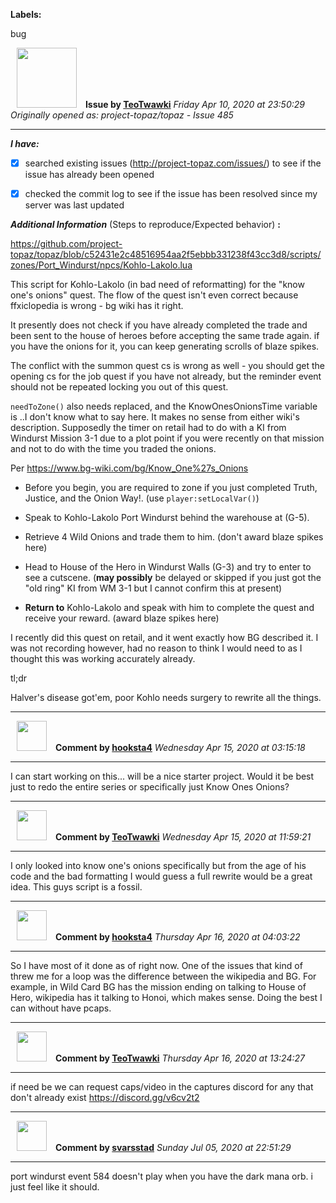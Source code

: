**Labels:**

bug



<a href="https://github.com/TeoTwawki"><img src="https://avatars0.githubusercontent.com/u/6871475?v=4" width="96" height="96" hspace="10"></img></a> **Issue by [TeoTwawki](https://github.com/TeoTwawki)**
_Friday Apr 10, 2020 at 23:50:29_
_Originally opened as: project-topaz/topaz - Issue 485_

----

<!-- place 'x' mark between square [] brackets to checkmark box -->
**_I have:_**

- [x] searched existing issues (http://project-topaz.com/issues/) to see if the issue has already been opened
- [x] checked the commit log to see if the issue has been resolved since my server was last updated

**_Additional Information_** (Steps to reproduce/Expected behavior) **:** 
https://github.com/project-topaz/topaz/blob/c52431e2c48516954aa2f5ebbb331238f43cc3d8/scripts/zones/Port_Windurst/npcs/Kohlo-Lakolo.lua

This script for Kohlo-Lakolo (in bad need of reformatting) for the "know one's onions" quest. The flow of the quest isn't even correct because ffxiclopedia is wrong - bg wiki has it right.

It presently does not check if you have already completed the trade and been sent to the house of heroes before accepting the same trade again. if you have the onions for it, you can keep generating scrolls of blaze spikes. 

The conflict with the summon quest cs is wrong as well - you should get the opening cs for the job quest if you have not already, but the reminder event should not be repeated locking you out of this quest. 

`needToZone()` also needs replaced, and the KnowOnesOnionsTime variable is ..I don't know what to say here. It makes no sense from either wiki's description. Supposedly the timer on retail had to do with a KI from Windurst Mission 3-1 due to a plot point if you were recently on that mission and not to do with the time you traded the onions. 

Per  https://www.bg-wiki.com/bg/Know_One%27s_Onions
- Before you begin, you are required to zone if you just completed Truth, Justice, and the Onion  Way!. (use `player:setLocalVar()`)
- Speak to Kohlo-Lakolo Port Windurst behind the warehouse at (G-5).
- Retrieve 4 Wild Onions and trade them to him. (don't award blaze spikes here)
- Head to House of the Hero in Windurst Walls (G-3) and try to enter to see a cutscene. (**may possibly** be delayed or skipped if you just got the "old ring" KI from WM 3-1 but I cannot confirm this at present)
- **Return to** Kohlo-Lakolo and speak with him to complete the quest and receive your reward. (award blaze spikes here)

I recently did this quest on retail, and it went exactly how BG described it. I was not recording however, had no reason to think I would need to as I thought this was working accurately already.

tl;dr
Halver's disease got'em, poor Kohlo needs surgery to rewrite all the things.


----
<a href="https://github.com/hooksta4"><img src="https://avatars0.githubusercontent.com/u/13935086?v=4" width="48" height="48" hspace="10"></img></a> **Comment by [hooksta4](https://github.com/hooksta4)**
_Wednesday Apr 15, 2020 at 03:15:18_

----

I can start working on this... will be a nice starter project. Would it be best just to redo the entire series or specifically just Know Ones Onions?


----
<a href="https://github.com/TeoTwawki"><img src="https://avatars0.githubusercontent.com/u/6871475?v=4" width="48" height="48" hspace="10"></img></a> **Comment by [TeoTwawki](https://github.com/TeoTwawki)**
_Wednesday Apr 15, 2020 at 11:59:21_

----

I only looked into know one's onions specifically but from the age of his code and the bad formatting I would guess a full rewrite would be a great idea. This guys script is a fossil.


----
<a href="https://github.com/hooksta4"><img src="https://avatars0.githubusercontent.com/u/13935086?v=4" width="48" height="48" hspace="10"></img></a> **Comment by [hooksta4](https://github.com/hooksta4)**
_Thursday Apr 16, 2020 at 04:03:22_

----

So I have most of it done as of right now. One of the issues that kind of threw me for a loop was the difference between the wikipedia and BG. For example, in Wild Card BG has the mission ending on talking to House of Hero, wikipedia has it talking to Honoi, which makes sense. Doing the best I can without have pcaps.


----
<a href="https://github.com/TeoTwawki"><img src="https://avatars0.githubusercontent.com/u/6871475?v=4" width="48" height="48" hspace="10"></img></a> **Comment by [TeoTwawki](https://github.com/TeoTwawki)**
_Thursday Apr 16, 2020 at 13:24:27_

----

if need be we can request caps/video in the captures discord for any that don't already exist https://discord.gg/v6cv2t2


----
<a href="https://github.com/svarsstad"><img src="https://avatars3.githubusercontent.com/u/28391488?v=4" width="48" height="48" hspace="10"></img></a> **Comment by [svarsstad](https://github.com/svarsstad)**
_Sunday Jul 05, 2020 at 22:51:29_

----

port windurst event 584 doesn't play when you have the dark mana orb. i just feel like it should.
